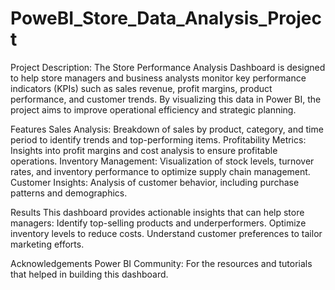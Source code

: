 # PoweBI_Store_Data_Analysis_Project

Project Description:
The Store Performance Analysis Dashboard is designed to help store managers and business analysts monitor key performance indicators (KPIs) such as sales revenue, profit margins, product performance, and customer trends. By visualizing this data in Power BI, the project aims to improve operational efficiency and strategic planning.

Features
Sales Analysis: Breakdown of sales by product, category, and time period to identify trends and top-performing items.
Profitability Metrics: Insights into profit margins and cost analysis to ensure profitable operations.
Inventory Management: Visualization of stock levels, turnover rates, and inventory performance to optimize supply chain management.
Customer Insights: Analysis of customer behavior, including purchase patterns and demographics.

Results
This dashboard provides actionable insights that can help store managers:
Identify top-selling products and underperformers.
Optimize inventory levels to reduce costs.
Understand customer preferences to tailor marketing efforts.

Acknowledgements
Power BI Community: For the resources and tutorials that helped in building this dashboard.
